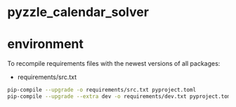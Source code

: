 # pyzzle_calendar_solver

# environment
To recompile requirements files with the newest versions of all packages:
- requirements/src.txt

```sh
pip-compile --upgrade -o requirements/src.txt pyproject.toml
pip-compile --upgrade --extra dev -o requirements/dev.txt pyproject.toml
```